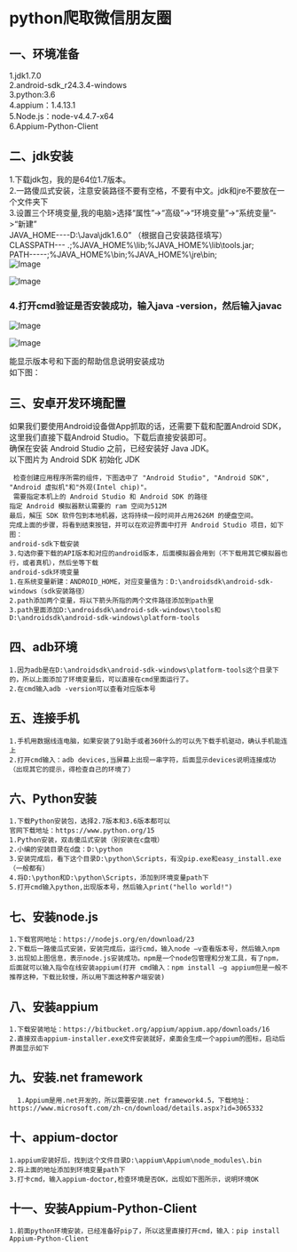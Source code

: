 # python爬取微信朋友圈
## 一、环境准备
  1.jdk1.7.0   
   2.android-sdk_r24.3.4-windows  
    3.python:3.6  
    4.appium：1.4.13.1  
    5.Node.js：node-v4.4.7-x64   
    6.Appium-Python-Client  
## 二、jdk安装
   1.下载jdk包，我的是64位1.7版本。    
  2.一路傻瓜式安装，注意安装路径不要有空格，不要有中文。jdk和jre不要放在一个文件夹下  
   3.设置三个环境变量,我的电脑>选择“属性”->“高级”->“环境变量”->“系统变量”->“新建”  
   JAVA_HOME----D:\Java\jdk1.6.0” （根据自己安装路径填写）       
   CLASSPATH--- .;%JAVA_HOME%\lib;%JAVA_HOME%\lib\tools.jar;     
   PATH-----;%JAVA_HOME%\bin;%JAVA_HOME%\jre\bin;  
   ![Image](https://github.com/gorgeousCa/Dayup/blob/master/Python%20%E7%88%AC%E5%8F%96%E5%BE%AE%E4%BF%A1%E6%9C%8B%E5%8F%8B%E5%9C%88/%E6%8D%95%E8%8E%B7.PNG)  
   
   ![Image](https://github.com/gorgeousCa/Dayup/blob/master/Python%20%E7%88%AC%E5%8F%96%E5%BE%AE%E4%BF%A1%E6%9C%8B%E5%8F%8B%E5%9C%88/%E6%8D%95%E8%8E%B71.PNG)
  ### 4.打开cmd验证是否安装成功，输入java -version，然后输入javac     
   ![Image](https://github.com/gorgeousCa/Dayup/blob/master/Python%20%E7%88%AC%E5%8F%96%E5%BE%AE%E4%BF%A1%E6%9C%8B%E5%8F%8B%E5%9C%88/javav.PNG)  
    
   ![Image](https://github.com/gorgeousCa/Dayup/blob/master/Python%20%E7%88%AC%E5%8F%96%E5%BE%AE%E4%BF%A1%E6%9C%8B%E5%8F%8B%E5%9C%88/%E6%8D%95%E8%8E%B75.PNG)   
   
   
   
   
   
   能显示版本号和下面的帮助信息说明安装成功       
   如下图：  
## 三、安卓开发环境配置     
 如果我们要使用Android设备做App抓取的话，还需要下载和配置Android SDK，这里我们直接下载Android Studio。下载后直接安装即可。        
    确保在安装 Android Studio 之前，已经安装好 Java JDK。      
  以下图片为 Android SDK 初始化 JDK
  
     检查创建应用程序所需的组件，下图选中了 "Android Studio", "Android SDK", "Android 虚拟机"和"外观(Intel chip)"。        
     需要指定本机上的 Android Studio 和 Android SDK 的路径
    指定 Android 模拟器默认需要的 ram 空间为512M  
    最后，解压 SDK 软件包到本地机器，这将持续一段时间并占用2626M 的硬盘空间。  
    完成上面的步骤，将看到结束按钮，并可以在欢迎界面中打开 Android Studio 项目，如下图：  
    android-sdk下载安装  
    3.勾选你要下载的API版本和对应的android版本，后面模拟器会用到（不下载用其它模拟器也行，或者真机），然后坐等下载  
    android-sdk环境变量  
    1.在系统变量新建：ANDROID_HOME，对应变量值为：D:\androidsdk\android-sdk-windows（sdk安装路径）  
    2.path添加两个变量，将以下箭头所指的两个文件路径添加到path里  
    3.path里面添加D:\androidsdk\android-sdk-windows\tools和D:\androidsdk\android-sdk-windows\platform-tools  
## 四、adb环境
    1.因为adb是在D:\androidsdk\android-sdk-windows\platform-tools这个目录下的，所以上面添加了环境变量后，可以直接在cmd里面运行了。  
    2.在cmd输入adb -version可以查看对应版本号  
## 五、连接手机  
    1.手机用数据线连电脑，如果安装了91助手或者360什么的可以先下载手机驱动，确认手机能连上     
    2.打开cmd输入：adb devices,当屏幕上出现一串字符，后面显示devices说明连接成功（出现其它的提示，得检查自己的环境了）    
## 六、Python安装
    1.下载Python安装包，选择2.7版本和3.6版本都可以
    官网下载地址：https://www.python.org/15
    1.Python安装，双击傻瓜式安装（别安装在c盘哦）
    2.小编的安装目录在d盘：D:\python
    3.安装完成后，看下这个目录D:\python\Scripts，有没pip.exe和easy_install.exe（一般都有）
    4.将D:\python和D:\python\Scripts，添加到环境变量path下
    5.打开cmd输入python,出现版本号，然后输入print("hello world!")
  ## 七、安装node.js
    1.下载官网地址：https://nodejs.org/en/download/23
    2.下载后一路傻瓜式安装，安装完成后，运行cmd，输入node –v查看版本号，然后输入npm
    3.出现如上图信息，表示node.js安装成功。npm是一个node包管理和分发工具，有了npm，后面就可以输入指令在线安装appium(打开 cmd输入：npm install –g appium但是一般不推荐这种，下载比较慢，所以用下面这种客户端安装)
  ## 八、安装appium
    1.下载安装地址：https://bitbucket.org/appium/appium.app/downloads/16
    2.直接双击appium-installer.exe文件安装就好，桌面会生成一个appium的图标，启动后界面显示如下
  ## 九、安装.net framework
      1.Appium是用.net开发的，所以需要安装.net framework4.5，下载地址：https://www.microsoft.com/zh-cn/download/details.aspx?id=3065332
 ## 十、appium-doctor
    1.appium安装好后，找到这个文件目录D:\appium\Appium\node_modules\.bin
    2.将上面的地址添加到环境变量path下
    3.打卡cmd，输入appium-doctor,检查环境是否OK，出现如下图所示，说明环境OK
  ## 十一、安装Appium-Python-Client
    1.前面python环境安装，已经准备好pip了，所以这里直接打开cmd，输入：pip install Appium-Python-Client
  
    
    



